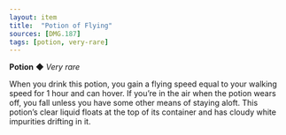 ```yaml
---
layout: item
title:  "Potion of Flying"
sources: [DMG.187]
tags: [potion, very-rare]
---
```


**Potion** ◆ *Very rare*

When you drink this potion, you gain a flying speed equal to your walking speed for 1 hour and can hover. If you’re in the air when the potion wears off, you fall unless you have some other means of staying aloft. This potion’s clear liquid floats at the top of its container and has cloudy white impurities drifting in it.